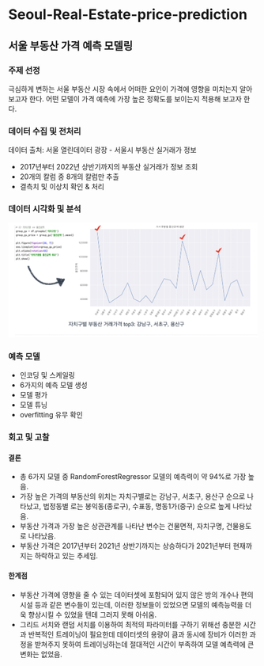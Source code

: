 # Seoul-Real-Estate-price-prediction

## 서울 부동산 가격 예측 모델링

### 주제 선정
극심하게 변하는 서울 부동산 시장 속에서 어떠한 요인이 가격에 영향을 미치는지 알아보고자 한다.
어떤 모델이 가격 예측에 가장 높은 정확도를 보이는지 적용해 보고자 한다.

### 데이터 수집 및 전처리
데이터 출처: 서울 열린데이터 광장 - 서울시 부동산 실거래가 정보
- 2017년부터 2022년 상반기까지의 부동산 실거래가 정보 조회
- 20개의 칼럼 중 8개의 칼럼만 추출
- 결측치 및 이상치 확인 & 처리

### 데이터 시각화 및 분석

<img src="https://github.com/ClaireZzhao/seoul-real-estate-price-prediction/blob/main/resources/%E1%84%8C%E1%85%A1%E1%84%8E%E1%85%B5%E1%84%80%E1%85%AE%E1%84%86%E1%85%A7%E1%86%BC%20vs%20%E1%84%86%E1%85%AE%E1%86%AF%E1%84%80%E1%85%A5%E1%86%AB%E1%84%80%E1%85%B3%E1%86%B7%E1%84%8B%E1%85%A2%E1%86%A8.png" />

### 예측 모델
- 인코딩 및 스케일링
- 6가지의 예측 모델 생성
- 모델 평가
- 모델 튜닝
- overfitting 유무 확인


### 회고 및 고찰
#### 결론
- 총 6가지 모델 중 RandomForestRegressor 모델의 예측력이 약 94%로 가장 높음.
- 가장 높은 가격의 부동산의 위치는 자치구별로는 강남구, 서초구, 용산구 순으로 나타났고, 법정동별 로는 봉익동(종로구), 수표동, 명동1가(중구) 순으로 높게 나타났음.
- 부동산 가격과 가장 높은 상관관계를 나타난 변수는 건물면적, 자치구명, 건물용도로 나타났음.
- 부동산 가격은 2017년부터 2021년 상반기까지는 상승하다가 2021년부터 현재까지는 하락하고 있는 추세임.

#### 한계점
- 부동산 가격에 영향을 줄 수 있는 데이터셋에 포함되어 있지 않은 방의 개수나 편의시설 등과 같은 변수들이 있는데, 이러한 정보들이 있었으면 모델의 예측능력을 더욱 향상시킬 수 있었을 텐데 그러지 못해 아쉬움.
- 그리드 서치와 랜덤 서치를 이용하여 최적의 파라미터를 구하기 위해선 충분한 시간과 반복적인 트레이닝이 필요한데 데이터셋의 용량이 큼과 동시에 장비가 이러한 과정을 받쳐주지 못하여 트레이닝하는데 절대적인 시간이 부족하여 모델 예측력에 큰 변화는 없었음.
